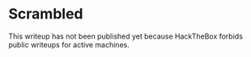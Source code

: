 # Scrambled

This writeup has not been published yet because HackTheBox forbids public writeups for active machines.